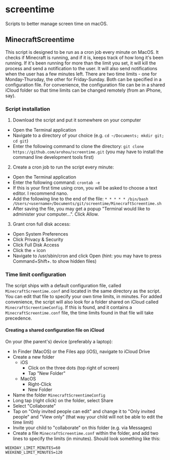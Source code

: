# screentime
Scripts to better manage screen time on macOS.

## MinecraftScreentime
This script is designed to be run as a cron job every minute on MacOS. 
It checks if Minecraft is running, and if it is, keeps track of how long it's been running. If it's been running for more than the limit you set, it will kill the process and send a notification to the user. It will also send notifications when the user has a few minutes left.
There are two time limits - one for Monday-Thursday, the other for Friday-Sunday. Both can be specified in a configuration file. For convenience, the configuration file can be in a shared iCloud folder so that time limits can be changed remotely (from an iPhone, say).

### Script installation
1. Download the script and put it somewhere on your computer
- Open the Terminal application
- Navigate to a directory of your choice (e.g. `cd ~/Documents; mkdir git; cd git`)
- Enter the following command to clone the directory: `git clone https://github.com/arohou/screentime.git` (you may have to install the command line development tools first)
2. Create a cron job to run the script every minute:
- Open the Terminal application
- Enter the following command: `crontab -e`
- If this is your first time using cron, you will be asked to choose a text editor. I recommend nano.
- Add the following line to the end of the file: `* * * * * /bin/bash /Users/<username>/Documents/git/screentime/MinecraftScreentime.sh`
- After saving the file, you may get a popup "Terminal would like to administer your computer...". Click Allow.
3. Grant cron full disk access:
- Open System Preferences
- Click Privacy & Security
- Click Full Disk Access
- Click the + icon
- Navigate to /usr/sbin/cron and click Open (hint: you may have to press Command+Shift+. to show hidden files)

### Time limit configuration
The script ships with a default configuration file, called `MinecraftScreentime.conf` and located in the same directory as the script. You can edit that file to specify your own time limits, in minutes.
For added convenience, the script will also look for a folder shared on iCloud called `MinecraftScreentimeConfig`. If this is found, and it contains a `MinecraftScreentime.conf` file, the time limits found in that file will take precedence.
#### Creating a shared configuration file on iCloud
On your (the parent's) device (preferably a laptop):
- In Finder (MacOS) or the Files app (iOS), navigate to iCloud Drive
- Create a new folder
  - iOS
    - Click on the three dots (top right of screen)
    - Tap "New Folder"
  - MacOS
    - Right-Click
    - New Folder
- Name the folder `MinecraftScreentimeConfig`
- Long tap (right click) on the folder, select Share
- Select "Collaborate"
- Tap on "Only invited people can edit" and change it to "Only invited people" and "View only" (that way your child will not be able to edit the time limit)
- Invite your child to "collaborate" on this folder (e.g. via Messages)
- Create a file `MinecraftScreentime.conf` within the folder, and add two lines to specify the limits (in minutes). Should look something like this:
```
WEEKDAY_LIMIT_MINUTES=60
WEEKEND_LIMIT_MINUTES=120
```
